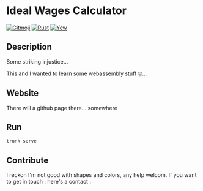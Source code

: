 # Ideal Wages Calculator

[![Gitmoji](https://img.shields.io/badge/gitmoji-%20😜%20😍-FFDD67.svg)](https://gitmoji.dev)
[![Rust](https://img.shields.io/badge/Rust-000000?logo=rust&logoColor=white)](https://www.rust-lang.org/)
[![Yew](https://img.shields.io/badge/Yew-000000.svg)](https://yew.rs/)

## Description

Some striking injustice...

This and I wanted to learn some webassembly stuff 🤓...

## Website

There will a github page there... somewhere

## Run

```bash
trunk serve
```

## Contribute

I reckon I'm not good with shapes and colors, any help welcom. If you want to get in touch : here's a contact :

